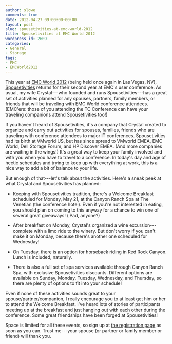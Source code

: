 ```yaml
---
author: slowe
comments: true
date: 2012-04-27 09:00:00+00:00
layout: post
slug: spousetivities-at-emc-world-2012
title: Spousetivities at EMC World 2012
wordpress_id: 2609
categories:
- General
- Storage
tags:
- EMC
- EMCWorld2012
---
```


This year at [EMC World 2012](http://www.emcworld.com) (being held once again in Las Vegas, NV), [Spousetivities](http://spousetivities.com) returns for their second year at EMC's user conference. As usual, my wife Crystal---who founded and runs Spousetivities---has a great set of activities planned for any spouses, partners, family members, or friends that will be traveling with EMC World conference attendees. (EMC'ers: those of you attending the TC Conference can have your traveling companions attend Spousetivities too!)

If you haven't heard of Spousetivities, it's a company that Crystal created to organize and carry out activities for spouses, families, friends who are traveling with conference attendees to major IT conferences. Spousetivities had its birth at VMworld US, but has since spread to VMworld EMEA, EMC World, Dell Storage Forum, and HP Discover EMEA. (And more companies are waiting in the wings!) It's a great way to keep your family involved and with you when you have to travel to a conference. In today's day and age of hectic schedules and trying to keep up with everything at work, this is a nice way to add a bit of balance to your life.

But enough of that---let's talk about the activities. Here's a sneak peek at what Crystal and Spousetivities has planned:

* Keeping with Spousetivities tradition, there's a Welcome Breakfast scheduled for Monday, May 21, at the Canyon Ranch Spa at The Venetian (the conference hotel). Even if you're not interested in eating, you should plan on coming to this anyway for a chance to win one of several great giveaways! (iPad, anyone?)

* After breakfast on Monday, Crystal's organized a wine excursion---complete with a limo ride to the winery. But don't worry if you can't make it on Monday, because there's another one scheduled for Wednesday!

* On Tuesday, there is an option for horseback riding in Red Rock Canyon. Lunch is included, naturally.

* There is also a full set of spa services available through Canyon Ranch Spa, with exclusive Spousetivities discounts. Different options are available on Sunday, Monday, Tuesday, Wednesday, and Thursday, so there are plenty of options to fit into your schedule!

Even if none of these activities sounds great to your spouse/partner/companion, I really encourage you to at least get him or her to attend the Welcome Breakfast. I've heard lots of stories of participants meeting up at the breakfast and just hanging out with each other during the conference. Some great friendships have been forged at Spousetivities!

Space is limited for all these events, so sign up at [the registration page](http://spousetivities-emc2012.eventbrite.com/) as soon as you can. Trust me---your spouse (or partner or family member or friend) will thank you.
